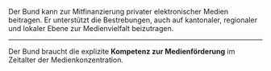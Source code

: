 Der Bund kann zur Mitfinanzierung privater elektronischer Medien beitragen.
Er unterstützt die Bestrebungen, auch auf kantonaler, regionaler und lokaler
Ebene zur Medienvielfalt beizutragen.

---

Der Bund braucht die explizite **Kompetenz zur Medienförderung** im Zeitalter
der Medienkonzentration.

